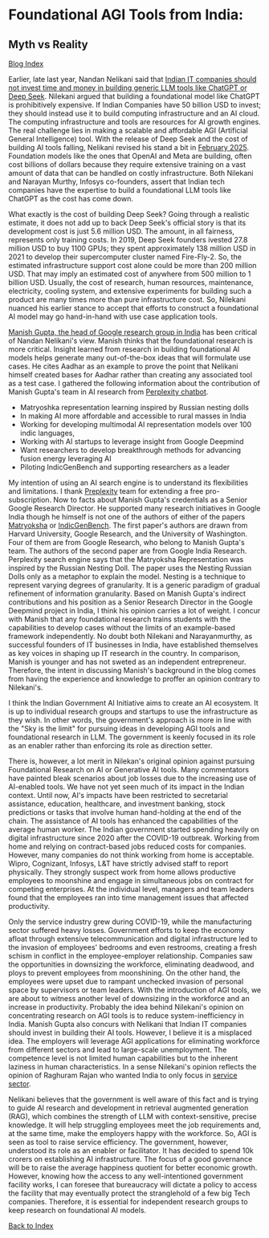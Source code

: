 # Foundational AGI Tools from India: 

##  Myth vs Reality

[Blog Index](../index.md)

Earlier, late last year, Nandan Nelikani said that [Indian IT companies should not invest time and money in building generic
LLM tools like ChatGPT or Deep Seek](https://timesofindia.indiatimes.com/business/india-business/india-shouldnt-build-another-llm-nandan-nilekani/articleshow/116269605.cms).
Nilekani argued that building a foundational model like ChatGPT is prohibitively expensive.  If Indian Companies have 50 billion
USD to invest; they should instead use it to build computing infrastructure and an AI cloud. The computing infrastructure and tools
are resources for AI growth engines. The real challenge lies in making a scalable and affordable AGI (Artificial General Intelligence) 
tool. With the release of Deep Seek and the cost of building AI tools falling, Nelikani revised his stand a bit in 
[February 2025](https://economictimes.indiatimes.com/news/new-updates/why-infosys-co-founder-nandan-nilekani-feels-india-dont-need-a-china-type-deepseek-ai/articleshow/118528515.cms?from=mdr). 
Foundation models like the ones that OpenAI and Meta are building, often cost billions of dollars because they require extensive
training on a vast amount of data that can be handled on costly infrastructure. Both Nilekani and Narayan Murthy, Infosys
co-founders, assert that Indian tech companies have the expertise to build a foundational LLM tools like ChatGPT as the cost has
come down. 

What exactly is the cost of building Deep Seek? Going through a realistic estimate, it does not add up to back Deep Seek's 
official story is that its development cost is just 5.6 million USD. The amount, in all fairness, represents only training costs. 
In 2019, Deep Seek founders ivested 27.8 million USD to buy 1100 GPUs; they spent approximately 138 million USD in 2021 to develop 
their supercomputer cluster named Fire-Fly-2. So, the estimated infrastructure support cost alone could be more than 200 million 
USD. That may imply an estimated cost of anywhere from 500 million to 1 billion USD. Usually, the cost of research, human 
resources, maintenance, electricity, cooling system, and extensive experiments for building such a product are many times more
than pure infrastructure cost. So, Nilekani nuanced his earlier stance to accept that efforts to construct a foundational AI model 
may go hand-in-hand with use case application tools. 

[Manish Gupta, the head of Google research group in India](https://economictimes.indiatimes.com/tech/technology/google-research-india-head-disagrees-with-nandan-nilekani-says-india-must-build-llms/articleshow/115627015.cms) has been critical of Nandan Nelikani's view. 
Manish thinks that the foundational research is more critical. Insight learned from research in building foundational AI models
helps generate many out-of-the-box ideas that will formulate use cases. He cites Aadhar as an example to prove the point that 
Nelikani himself created bases for Aadhar rather than creating any associated tool as a test case. I gathered the following 
information about the contribution of Manish Gupta's team in AI research from [Perplexity chatbot](https://www.perplexity.ai/hub/blog/introducing-perplexity-deep-research).
- Matryoshka representation learning inspired by Russian nesting dolls
- In making AI more affordable and accessible to rural masses in India
- Working for developing multimodal AI representation models over 100 indic languages,
- Working with AI startups to leverage insight from Google Deepmind
- Want researchers to develop breakthrough methods for advancing fusion energy leveraging AI
- Piloting IndicGenBench and supporting researchers as a leader
   
My intention of using an AI search engine is to understand its flexibilities and limitations. I thank 
[Preplexity](https://www.perplexity.ai/) team for extending a free pro-subscription. Now to facts about Manish Gupta's 
credentials as a Senior Google Research Director. He supported many research initiatives in Google India though he himself 
is not one of the authors of either of the papers [Matryoksha](https://doi.org/10.48550/arXiv.2205.13147) or 
[IndicGenBench](https://arxiv.org/pdf/2404.16816). The first paper's authors are drawn from Harvard University, Google Research, 
and the University of Washington. Four of them are from Google Research, who belong to Manish Gupta's team. The authors of the 
second paper are from Google India Research. Perplexity search engine says that the Matryoksha Representation was inspired by
the Russian Nesting Doll. The paper uses the Nesting Russian Dolls only as a metaphor to explain the model. Nesting 
is a technique to represent varying degrees of granularity. It is a generic paradigm of gradual refinement of information 
granularity. Based on Manish Gupta's indirect contributions and his position as a Senior Research Director in the Google 
Deepmind project in India, I think his opinion carries a lot of weight. I concur with Manish that any foundational research
trains students with the capabilities to develop cases without the limits of an example-based framework independently. No doubt
both Nilekani and Narayanmurthy, as successful founders of IT businesses in India, have established themselves as key voices
in shaping up IT research in the country. In comparison, Manish is younger and has not sweted as an independent entrepreneur. 
Therefore, the intent in discussing Manish's background in the blog comes from having the experience and knowledge to proffer 
an opinion contrary to Nilekani's. 

I think the Indian Government AI Initiative aims to create an AI ecosystem. It is up to individual research groups and startups to 
use the infrastructure as they wish. In other words, the government's approach is more in line with the "Sky is the limit"  for 
pursuing ideas in developing AGI tools and foundational research in LLM. The government is keenly focused in its role as an
enabler rather than enforcing its role as direction setter. 

There is, however, a lot merit in Nilekan's original opinion against pursuing Foundational Research on AI or Generative AI tools.
Many commentators have painted bleak scenarios about job losses due to the increasing use of AI-enabled tools. We have not yet seen 
much of its impact in the Indian context. Until now, AI's impacts have been restricted to secretarial assistance, education, 
healthcare, and investment banking, stock predictions or tasks that involve human hand-holding at the end of the chain. The 
assistance of AI tools has enhanced the capabilities of the average human worker. The Indian government started spending heavily 
on digital infrastructure since 2020 after the COVID-19 outbreak. Working from home and relying on contract-based jobs reduced
costs for companies. However, many companies do not think working from home is acceptable. Wipro, Cognizant, Infosys, L&T 
have strictly advised staff to report physically. They strongly suspect work from home allows productive employees to moonshine 
and engage in simultaneous jobs on contract for competing enterprises. At the individual level, managers and team leaders found 
that the employees ran into time management issues that affected productivity. 

Only the service industry grew during COVID-19, while the manufacturing sector suffered heavy losses. Government efforts to keep the 
economy afloat through extensive telecommunication and digital infrastructure led to the invasion of employees' bedrooms and even 
restrooms, creating a fresh schism in conflict in the employee-employer relationship. Companies saw the opportunities in downsizing 
the workforce, eliminating deadwood, and ploys to prevent employees from moonshining. On the other hand, the employees were upset 
due to rampant unchecked invasion of personal space by supervisors or team leaders. With the introduction of AGI tools, we are 
about to witness another level of downsizing in the workforce and an increase in productivity. Probably the idea behind Nilekani's 
opinion on concentrating research on AGI tools is to reduce system-inefficiency in India. Manish Gupta also concurs with Nelikani
that Indian IT companies should invest in building their AI tools. However, I believe it is a misplaced idea. The employers 
will leverage AGI applications for eliminating workforce from different sectors and lead to large-scale unemployment.  The 
competence level is not limited human capabilities but to the inherent laziness in human characteristics. In a sense Nilekani's
opinion reflects the opinion of Raghuram Rajan who wanted India to only focus in [service sector](https://uwm.edu/business/reimagining-development-possible-lessons-from-india/).

Nelikani believes that the government is well aware of this fact and is trying to guide AI research and development in 
retrieval augmented generation (RAG), which combines the strength of LLM with context-sensitive, precise knowledge. It will help
struggling employees meet the job requirements and, at the same time, make the employers happy with the workforce. So, AGI
is seen as tool to raise service efficiency. The government, however, understood its role as an enabler or facilitator. 
It has decided to spend 10k crorers on establishing AI infrastructure. The focus of a good governance will be to raise the 
average happiness quotient for better economic growth. However, knowing how the access to any well-intentioned government 
facility works, I can foresee that bureaucracy will dictate a policy to access the facility that may eventually protect the
stranglehold of a few big Tech companies. Therefore, it is essential for independent research groups to keep 
research on foundational AI models. 

[Back to Index](../index.md)
